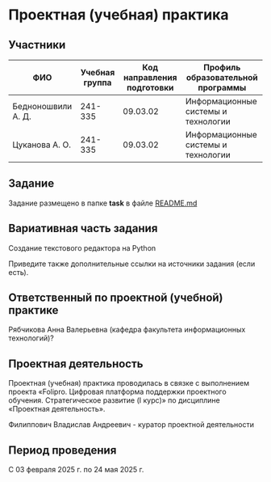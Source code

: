 # Проектная (учебная) практика
## Участники
|ФИО|Учебная группа|Код направления подготовки|Профиль образовательной программы|
|-----------------|---------|------|-----|
|Бедноношвили А. Д.|241-335|09.03.02|Информационные системы и технологии|
|Цуканова А. О.|241-335|09.03.02|Информационные системы и технологии|
## Задание
Задание размещено в папке **task** в файле [README.md]()
## Вариативная часть задания
Создание текстового редактора на Python

Приведите также дополнительные ссылки на источники задания (если есть).
## Ответственный по проектной (учебной) практике
 Рябчикова Анна Валерьевна (кафедра факультета информационных технологий)? 
## Проектная деятельность
Проектная (учебная) практика проводилась в связке с выполнением проекта «Folipro. Цифровая платформа поддержки проектного обучения. Стратегическое развитие (I курс)» по дисциплине «Проектная деятельность».

Филиппович Владислав Андреевич - куратор проектной деятельности

## Период проведения
С 03 февраля 2025 г. по 24 мая 2025 г.
